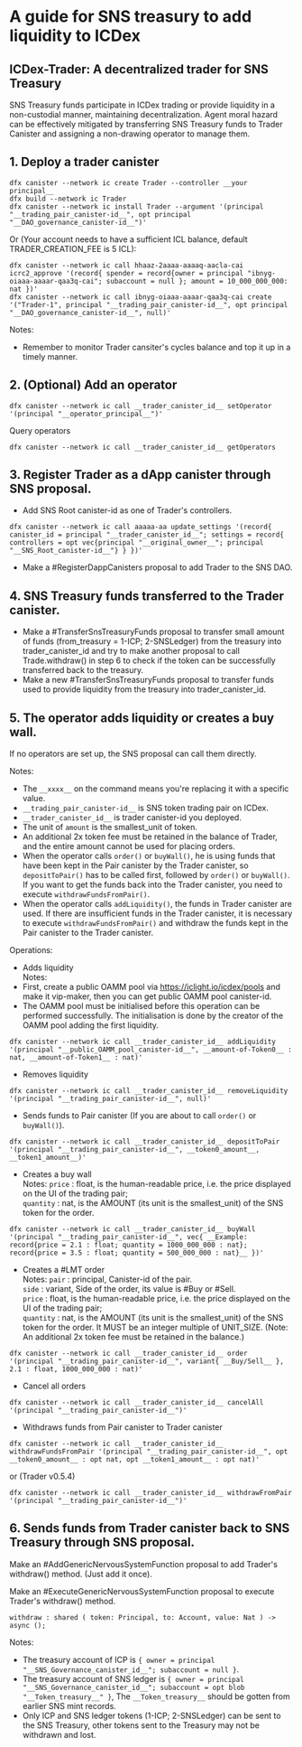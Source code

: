 # A guide for SNS treasury to add liquidity to ICDex

## ICDex-Trader: A decentralized trader for SNS Treasury

SNS Treasury funds participate in ICDex trading or provide liquidity in a non-custodial manner, maintaining decentralization. Agent moral hazard can be effectively mitigated by transferring SNS Treasury funds to Trader Canister and assigning a non-drawing operator to manage them. 

## 1. Deploy a trader canister

```
dfx canister --network ic create Trader --controller __your principal__
dfx build --network ic Trader
dfx canister --network ic install Trader --argument '(principal "__trading_pair_canister-id__", opt principal "__DAO_governance_canister-id__")'
```
Or (Your account needs to have a sufficient ICL balance, default TRADER_CREATION_FEE is 5 ICL): 
```
dfx canister --network ic call hhaaz-2aaaa-aaaaq-aacla-cai icrc2_approve '(record{ spender = record{owner = principal "ibnyg-oiaaa-aaaar-qaa3q-cai"; subaccount = null }; amount = 10_000_000_000: nat })'
dfx canister --network ic call ibnyg-oiaaa-aaaar-qaa3q-cai create '("Trader-1", principal "__trading_pair_canister-id__", opt principal "__DAO_governance_canister-id__", null)'
```
Notes:
- Remember to monitor Trader cansiter's cycles balance and top it up in a timely manner.

## 2. (Optional) Add an operator
```
dfx canister --network ic call __trader_canister_id__ setOperator '(principal "__operator_principal__")'
```
Query operators
```
dfx canister --network ic call __trader_canister_id__ getOperators
```

## 3. Register Trader as a dApp canister through SNS proposal.

- Add SNS Root canister-id as one of Trader's controllers.
```
dfx canister --network ic call aaaaa-aa update_settings '(record{ canister_id = principal "__trader_canister_id__"; settings = record{ controllers = opt vec{principal "__original_owner__"; principal "__SNS_Root_canister-id__"} } })'
```
- Make a #RegisterDappCanisters proposal to add Trader to the SNS DAO.

## 4. SNS Treasury funds transferred to the Trader canister.

- Make a #TransferSnsTreasuryFunds proposal to transfer small amount of funds (from_treasury = 1-ICP; 2-SNSLedger) from the treasury into trader_canister_id and try to make another proposal to call Trade.withdraw() in step 6 to check if the token can be successfully transferred back to the treasury.
- Make a new #TransferSnsTreasuryFunds proposal to transfer funds used to provide liquidity from the treasury into trader_canister_id.

## 5. The operator adds liquidity or creates a buy wall.

If no operators are set up, the SNS proposal can call them directly.

Notes:

- The `__xxxx__` on the command means you're replacing it with a specific value.
- `__trading_pair_canister-id__` is SNS token trading pair on ICDex.
- `__trader_canister_id__` is trader canister-id you deployed.
- The unit of `amount` is the smallest_unit of token.
- An additional 2x token fee must be retained in the balance of Trader, and the entire amount cannot be used for placing orders.
- When the operator calls `order()` or `buyWall()`, he is using funds that have been kept in the Pair canister by the Trader canister, so `depositToPair()` has to be called first, followed by `order()` or `buyWall()`. If you want to get the funds back into the Trader canister, you need to execute `withdrawFundsFromPair()`.
- When the operator calls `addLiquidity()`, the funds in Trader canister are used. If there are insufficient funds in the Trader canister, it is necessary to execute `withdrawFundsFromPair()` and withdraw the funds kept in the Pair canister to the Trader canister.

Operations:

- Adds liquidity    
Notes: 
- First, create a public OAMM pool via https://iclight.io/icdex/pools and make it vip-maker, then you can get public OAMM pool canister-id.
- The OAMM pool must be initialised before this operation can be performed successfully. The initialisation is done by the creator of the OAMM pool adding the first liquidity.
```
dfx canister --network ic call __trader_canister_id__ addLiquidity '(principal "__public_OAMM_pool_canister-id__", __amount-of-Token0__ : nat, __amount-of-Token1__ : nat)'
```

- Removes liquidity
```
dfx canister --network ic call __trader_canister_id__ removeLiquidity '(principal "__trading_pair_canister-id__", null)'
```

- Sends funds to Pair canister (If you are about to call `order()` or `buyWall()`).
```
dfx canister --network ic call __trader_canister_id__ depositToPair '(principal "__trading_pair_canister-id__", __token0_amount__, __token1_amount__)'
```

- Creates a buy wall  
Notes: 
    `price` : float, is the human-readable price, i.e. the price displayed on the UI of the trading pair;  
    `quantity` : nat, is the AMOUNT (its unit is the smallest_unit) of the SNS token for the order.
```
dfx canister --network ic call __trader_canister_id__ buyWall '(principal "__trading_pair_canister-id__", vec{ __Example: record{price = 2.1 : float; quantity = 1000_000_000 : nat}; record{price = 3.5 : float; quantity = 500_000_000 : nat}__ })'
```

- Creates a #LMT order  
Notes: 
    `pair` : principal, Canister-id of the pair.  
    `side` : variant, Side of the order, its value is #Buy or #Sell.  
    `price` : float, is the human-readable price, i.e. the price displayed on the UI of the trading pair;  
    `quantity` : nat, is the AMOUNT (its unit is the smallest_unit) of the SNS token for the order. It MUST be an integer multiple of UNIT_SIZE. (Note: An additional 2x token fee must be retained in the balance.) 
```
dfx canister --network ic call __trader_canister_id__ order '(principal "__trading_pair_canister-id__", variant{ __Buy/Sell__ }, 2.1 : float, 1000_000_000 : nat)'
```

- Cancel all orders
```
dfx canister --network ic call __trader_canister_id__ cancelAll '(principal "__trading_pair_canister-id__")'
```

- Withdraws funds from Pair canister to Trader canister
```
dfx canister --network ic call __trader_canister_id__ withdrawFundsFromPair '(principal "__trading_pair_canister-id__", opt __token0_amount__ : opt nat, opt __token1_amount__ : opt nat)'
```
or (Trader v0.5.4)
```
dfx canister --network ic call __trader_canister_id__ withdrawFromPair '(principal "__trading_pair_canister-id__")'
```

## 6. Sends funds from Trader canister back to SNS Treasury through SNS proposal.

Make an #AddGenericNervousSystemFunction proposal to add Trader's withdraw() method. (Just add it once).

Make an #ExecuteGenericNervousSystemFunction proposal to execute Trader's withdraw() method.
```
withdraw : shared ( token: Principal, to: Account, value: Nat ) -> async ();
```
Notes:
- The treasury account of ICP is `{ owner = principal "__SNS_Governance_canister_id__"; subaccount = null }`.
- The treasury account of SNS ledger is `{ owner = principal "__SNS_Governance_canister_id__"; subaccount = opt blob "__Token_treasury__" }`, The `__Token_treasury__` should be gotten from earlier SNS mint records. 
- Only ICP and SNS ledger tokens (1-ICP; 2-SNSLedger) can be sent to the SNS Treasury, other tokens sent to the Treasury may not be withdrawn and lost.
